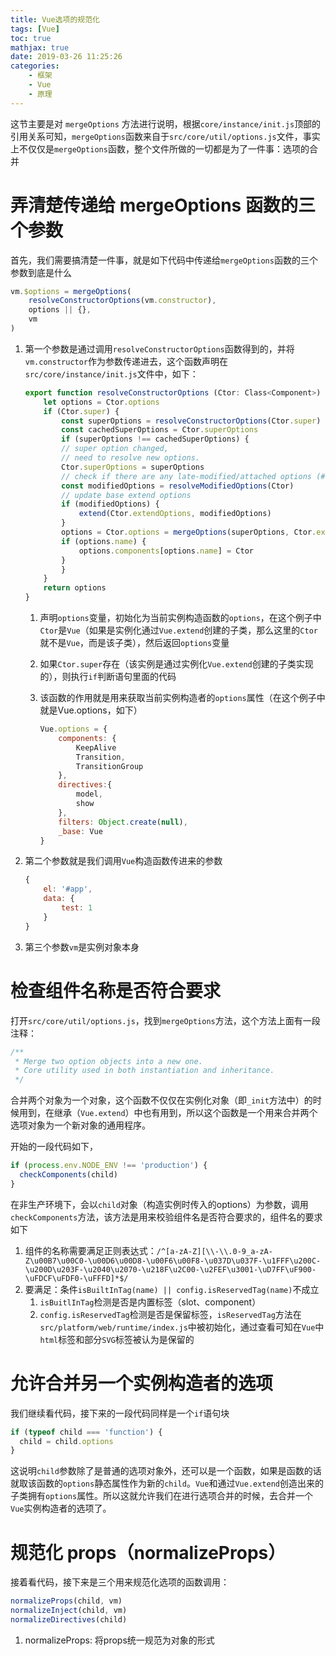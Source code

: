 ```yaml
---
title: Vue选项的规范化
tags: [Vue]
toc: true
mathjax: true
date: 2019-03-26 11:25:26
categories:
    - 框架
    - Vue
    - 原理
---
```


这节主要是对 `mergeOptions` 方法进行说明，根据`core/instance/init.js`顶部的引用关系可知，`mergeOptions`函数来自于`src/core/util/options.js`文件，事实上不仅仅是`mergeOptions`函数，整个文件所做的一切都是为了一件事：选项的合并

# 弄清楚传递给 mergeOptions 函数的三个参数

首先，我们需要搞清楚一件事，就是如下代码中传递给`mergeOptions`函数的三个参数到底是什么

```javascript
vm.$options = mergeOptions(
    resolveConstructorOptions(vm.constructor),
    options || {},
    vm
)
```

1. 第一个参数是通过调用`resolveConstructorOptions`函数得到的，并将`vm.constructor`作为参数传递进去，这个函数声明在`src/core/instance/init.js`文件中，如下：

    ```javascript resolveConstructorOptions
    export function resolveConstructorOptions (Ctor: Class<Component>) {
        let options = Ctor.options
        if (Ctor.super) {
            const superOptions = resolveConstructorOptions(Ctor.super)
            const cachedSuperOptions = Ctor.superOptions
            if (superOptions !== cachedSuperOptions) {
            // super option changed,
            // need to resolve new options.
            Ctor.superOptions = superOptions
            // check if there are any late-modified/attached options (#4976)
            const modifiedOptions = resolveModifiedOptions(Ctor)
            // update base extend options
            if (modifiedOptions) {
                extend(Ctor.extendOptions, modifiedOptions)
            }
            options = Ctor.options = mergeOptions(superOptions, Ctor.extendOptions)
            if (options.name) {
                options.components[options.name] = Ctor
            }
            }
        }
        return options
    }
    ```

    1. 声明`options`变量，初始化为当前实例构造函数的`options`，在这个例子中`Ctor`是`Vue`（如果是实例化通过`Vue.extend`创建的子类，那么这里的`Ctor`就不是`Vue`，而是该子类），然后返回`options`变量
    2. 如果`Ctor.super`存在（该实例是通过实例化`Vue.extend`创建的子类实现的），则执行`if`判断语句里面的代码
    3. 该函数的作用就是用来获取当前实例构造者的`options`属性（在这个例子中就是Vue.options，如下）

        ```javascript Vue.options
        Vue.options = {
            components: {
                KeepAlive
                Transition,
                TransitionGroup
            },
            directives:{
                model,
                show
            },
            filters: Object.create(null),
            _base: Vue
        }
        ```

2. 第二个参数就是我们调用`Vue`构造函数传进来的参数

    ```javascript
    {
        el: '#app',
        data: {
            test: 1
        }
    }
    ```

3. 第三个参数`vm`是实例对象本身

# 检查组件名称是否符合要求

打开`src/core/util/options.js`，找到`mergeOptions`方法，这个方法上面有一段注释：

```javascript
/**
 * Merge two option objects into a new one.
 * Core utility used in both instantiation and inheritance.
 */
```

合并两个对象为一个对象，这个函数不仅仅在实例化对象（即`_init`方法中）的时候用到，在继承（`Vue.extend`）中也有用到，所以这个函数是一个用来合并两个选项对象为一个新对象的通用程序。

开始的一段代码如下，

```javascript
if (process.env.NODE_ENV !== 'production') {
  checkComponents(child)
}
```

在非生产环境下，会以`child`对象（构造实例时传入的options）为参数，调用`checkComponents`方法，该方法是用来校验组件名是否符合要求的，组件名的要求如下

1. 组件的名称需要满足正则表达式：`/^[a-zA-Z][\\-\\.0-9_a-zA-Z\u00B7\u00C0-\u00D6\u00D8-\u00F6\u00F8-\u037D\u037F-\u1FFF\u200C-\u200D\u203F-\u2040\u2070-\u218F\u2C00-\u2FEF\u3001-\uD7FF\uF900-\uFDCF\uFDF0-\uFFFD]*$/`
2. 要满足：条件`isBuiltInTag(name) || config.isReservedTag(name)`不成立
   1. `isBuitlInTag`检测是否是内置标签（slot、component）
   2. `config.isReservedTag`检测是否是保留标签，`isReservedTag`方法在`src/platform/web/runtime/index.js`中被初始化，通过查看可知在`Vue`中`html`标签和部分`SVG`标签被认为是保留的

# 允许合并另一个实例构造者的选项

我们继续看代码，接下来的一段代码同样是一个`if`语句块

```javascript
if (typeof child === 'function') {
  child = child.options
}
```

这说明`child`参数除了是普通的选项对象外，还可以是一个函数，如果是函数的话就取该函数的`options`静态属性作为新的`child`。`Vue`和通过`Vue.extend`创造出来的子类拥有`options`属性。所以这就允许我们在进行选项合并的时候，去合并一个`Vue`实例构造者的选项了。

# 规范化 props（normalizeProps）

接着看代码，接下来是三个用来规范化选项的函数调用：

```javascript
normalizeProps(child, vm)
normalizeInject(child, vm)
normalizeDirectives(child)
```

1. normalizeProps: 将props统一规范为对象的形式
